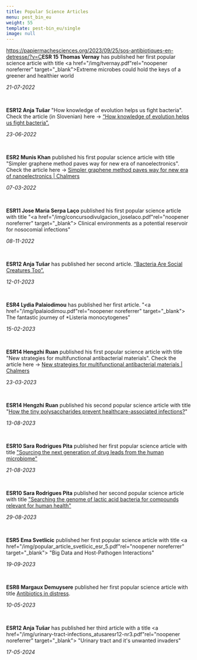 ```yaml
---
title: Popular Science Articles
menu: pest_bin_eu
weight: 55
template: pest-bin_eu/single
image: null
---
```

<https://papiermachesciences.org/2023/09/25/sos-antibiotiques-en-detresse/?v=C>**ESR 15 Thomas Vernay** has published her first popular science article with title <a href="/img/tvernay.pdf"rel="noopener noreferrer" target="_blank">Extreme microbes could hold the keys of a greener and healthier world</a>

*21-07-2022*

<br>

**ESR12 Anja Tušar** "How knowledge of evolution helps us fight bacteria". Check the article (in Slovenian) here -> [“How knowledge of evolution helps us fight bacteria”.](https://www.alternator.science/sl/daljse/kako-nam-znanje-o-evoluciji-pomaga-v-boju-z-bakterijami/)

*2﻿3-06-2022*

<br>

**ESR2 Munis Khan** published his first popular science article with title "Simpler graphene method paves way for new era of nanoelectronics". Check the article here -> [Simpler graphene method paves way for new era of nanoelectronics | Chalmers](https://www.chalmers.se/en/departments/mc2/news/Pages/simpler-graphene-method-paves-way-for-new-era-of-nanoelectronics.aspx)

*0﻿7-03-2022*

<br>

**ESR11 Jose Maria Serpa Laço**  published his first popular science article with title  "<a href="/img/concursodivulgacion_joselaco.pdf"rel="noopener noreferrer" target="_blank"> Clinical environments as a potential reservoir for nosocomial infections"</a>

*0﻿8-11-2022*

<br>

**ESR12 Anja Tušar** has published her second article. [“Bacteria Are Social Creatures Too”.](https://www.alternator.science/sl/daljse/bacteria-are-social-creatures-too/)

*1﻿2-01-2023*

<br>

**ESR4 Lydia Palaiodimou** has published her first article. "<a href="/img/lpalaiodimou.pdf"rel="noopener noreferrer" target="_blank"> The fantastic journey of *Listeria monocytogenes"</a>

*1﻿5-02-2023*

<br>

**ESR14 Hengzhi Ruan** published his first popular science article with title "New strategies for multifunctional antibacterial materials". Check the article here -> 
[New strategies for multifunctional antibacterial materials | Chalmers](https://research.chalmers.se/en/publication/?created=true&id=0ce9a72d-e8c7-41c3-bfca-abbdde6d5a35)

2﻿*3-03-2023*

<br>

**ESR14 Hengzhi Ruan** published his second popular science article with title "[How the tiny polysaccharides prevent healthcare-associated infections?](https://www.rheo-chalmers.se/Highlights/2023-08-13)" 

*13-08-2023*

<br>

**ESR10 Sara Rodrigues Pita** published her first popular science article with title ["Sourcing the next generation of drug leads from the human microbiome" ](https://www.the-microbiologist.com/features/sourcing-the-next-generation-of-drug-leads-from-the-human-microbiome/1437.article)

*21-08-2023*

<br>

**ESR10 Sara Rodrigues Pita** published her second popular science article with title ["Searching the genome of lactic acid bacteria for compounds relevant for human health" ](https://micro-bites.org/2023/08/23/searching-the-genomes-of-lactic-acid-bacteria-for-compounds-relevant-to-human-health/)

*29-08-2023*

<br>

**ESR5 Ema Svetlicic** published her first popular science article with title <a href="/img/popular_article_svetlicic_esr_5.pdf"rel="noopener noreferrer" target="_blank"> "Big Data and Host-Pathogen Interactions"</a>

*19-09-2023*

<br>

**ESR8 Margaux Demuysere** published her first popular science article with title [Antibiotics in distress](https://papiermachesciences.org/2023/09/25/sos-antibiotiques-en-detresse/?v=C). 

*10-05-2023*

<br>

**ESR12 Anja Tušar** has published her third article with a title <a href="/img/urinary-tract-infections_atusaresr12-nr3.pdf"rel="noopener noreferrer" target="_blank"> "Urinary tract and it's unwanted invaders"</a>

*17-05-2024*